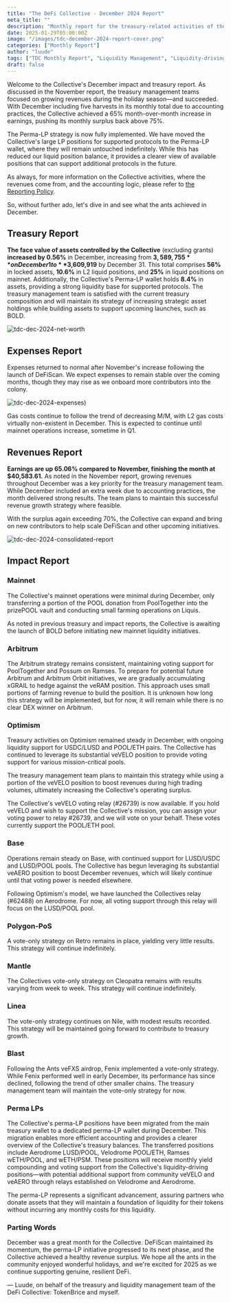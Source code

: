 ```yaml
---
title: "The DeFi Collective - December 2024 Report"
meta_title: ""
description: "Monthly report for the treasury-related activities of the Collective in December."
date: 2025-01-29T05:00:00Z
image: "/images/tdc-december-2024-report-cover.png"
categories: ["Monthly Report"]
author: "luude"
tags: ["TDC Monthly Report", "Liquidity Management", "Liquidity-driving Tokens", "Collective"]
draft: false
---
```


Welcome to the Collective's December impact and treasury report. As discussed in the November report, the treasury management teams focused on growing revenues during the holiday season—and succeeded. With December including five harvests in its monthly total due to accounting practices, the Collective achieved a 65% month-over-month increase in earnings, pushing its monthly surplus back above 75%.

The Perma-LP strategy is now fully implemented. We have moved the Collective's large LP positions for supported protocols to the Perma-LP wallet, where they will remain untouched indefinitely. While this has reduced our liquid position balance, it provides a clearer view of available positions that can support additional protocols in the future.

As always, for more information on the Collective activities, where the revenues come from, and the accounting logic, please refer to [the Reporting Policy](https://deficollective.org/reporting-policy/).

So, without further ado, let's dive in and see what the ants achieved in December.


## Treasury Report

**The face value of assets controlled by the Collective** (excluding grants) **increased by 0.56%** in December, increasing from **$3,589,755** on December 1 to **$3,609,919** by December 31. This total comprises **56%** in locked assets, **10.6%** in L2 liquid positions, and **25%** in liquid positions on mainnet. Additionally, the Collective's Perma-LP wallet holds **8.4%** in assets, providing a strong liquidity base for supported protocols. The treasury management team is satisfied with the current treasury composition and will maintain its strategy of increasing strategic asset holdings while building assets to support upcoming launches, such as BOLD.

![tdc-dec-2024-net-worth](https://raw.githubusercontent.com/deficollective/deficollective.github.io/main/assets/images/tdc-december-2024-report/net-worth.png)


## Expenses Report

Expenses returned to normal after November's increase following the launch of DeFiScan. We expect expenses to remain stable over the coming months, though they may rise as we onboard more contributors into the colony.


![tdc-dec-2024-expenses](https://raw.githubusercontent.com/deficollective/deficollective.github.io/main/assets/images/tdc-december-2024-report/expenses.png))


Gas costs continue to follow the trend of decreasing M/M, with L2 gas costs virtually non-existent in December. This is expected to continue until mainnet operations increase, sometime in Q1.


## Revenues Report

**Earnings are up 65.06% compared to November, finishing the month at $40,583.61.** As noted in the November report, growing revenues throughout December was a key priority for the treasury management team. While December included an extra week due to accounting practices, the month delivered strong results. The team plans to maintain this successful revenue growth strategy where feasible.

With the surplus again exceeding 70%, the Collective can expand and bring on new contributors to help scale DeFiScan and other upcoming initiatives.


![tdc-dec-2024-consolidated-report](https://raw.githubusercontent.com/deficollective/deficollective.github.io/main/assets/images/tdc-december-2024-report/consolidated-report.png)


## Impact Report


### Mainnet

The Collective's mainnet operations were minimal during December, only transferring a portion of the POOL donation from PoolTogether into the prizePOOL vault and conducting small farming operations on Liquis.

As noted in previous treasury and impact reports, the Collective is awaiting the launch of BOLD before initiating new mainnet liquidity initiatives.


### Arbitrum

The Arbitrum strategy remains consistent, maintaining voting support for PoolTogether and Possum on Ramses. To prepare for potential future Arbitrum and Arbitrum Orbit initiatives, we are gradually accumulating xGRAIL to hedge against the veRAM position. This approach uses small portions of farming revenue to build the position. It is unknown how long this strategy will be implemented, but for now, it will remain while there is no clear DEX winner on Arbitrum.


### Optimism

Treasury activities on Optimism remained steady in December, with ongoing liquidity support for USDC/LUSD and POOL/ETH pairs. The Collective has continued to leverage its substantial veVELO position to provide voting support for various mission-critical pools.

The treasury management team plans to maintain this strategy while using a portion of the veVELO position to boost revenues during high trading volumes, ultimately increasing the Collective's operating surplus.

The Collective's veVELO voting relay (#26739) is now available. If you hold veVELO and wish to support the Collective's mission, you can assign your voting power to relay #26739, and we will vote on your behalf. These votes currently support the POOL/ETH pool.


### Base

Operations remain steady on Base, with continued support for LUSD/USDC and LUSD/POOL pools. The Collective has begun leveraging its substantial veAERO position to boost December revenues, which will likely continue until that voting power is needed elsewhere.

Following Optimism's model, we have launched the Collectives relay (#62488) on Aerodrome. For now, all voting support through this relay will focus on the LUSD/POOL pool.


### Polygon-PoS

A vote-only strategy on Retro remains in place, yielding very little results. This strategy will continue indefinitely.


### Mantle

The Collectives vote-only strategy on Cleopatra remains with results varying from week to week. This strategy will continue indefinitely.


### Linea

The vote-only strategy continues on Nile, with modest results recorded. This strategy will be maintained going forward to contribute to treasury growth.


### Blast

Following the Ants veFXS airdrop, Fenix implemented a vote-only strategy. While Fenix performed well in early December, its performance has since declined, following the trend of other smaller chains. The treasury management team will maintain the vote-only strategy for now.


### Perma LPs

The Collective's perma-LP positions have been migrated from the main treasury wallet to a dedicated perma-LP wallet during December. This migration enables more efficient accounting and provides a clearer overview of the Collective's treasury balances. The transferred positions include Aerodrome LUSD/POOL, Velodrome POOL/ETH, Ramses wETH/POOL, and wETH/PSM. These positions will receive monthly yield compounding and voting support from the Collective's liquidity-driving positions—with potential additional support from community veVELO and veAERO through relays established on Velodrome and Aerodrome.

The perma-LP represents a significant advancement, assuring partners who donate assets that they will maintain a foundation of liquidity for their tokens without incurring any monthly costs for this liquidity.


### Parting Words

December was a great month for the Collective. DeFiScan maintained its momentum, the perma-LP initiative progressed to its next phase, and the Collective achieved a healthy revenue surplus. We hope all the ants in the community enjoyed wonderful holidays, and we're excited for 2025 as we continue supporting genuine, resilient DeFi.

— Luude, on behalf of the treasury and liquidity management team of the DeFi Collective: TokenBrice and myself. 
